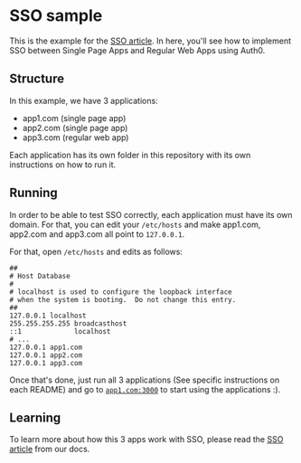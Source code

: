 # SSO sample

This is the example for the [SSO article](https://docs.auth0.com/sso/single-sign-on). In here, you'll see how to implement SSO between Single Page Apps and Regular Web Apps using Auth0.

## Structure

In this example, we have 3 applications:

* app1.com (single page app)
* app2.com (single page app)
* app3.com (regular web app)

Each application has its own folder in this repository with its own instructions on how to run it. 

## Running

In order to be able to test SSO correctly, each application must have its own domain. For that, you can edit your `/etc/hosts` and make app1.com, app2.com and app3.com all point to `127.0.0.1`.

For that, open `/etc/hosts` and edits as follows:

````
##
# Host Database
#
# localhost is used to configure the loopback interface
# when the system is booting.  Do not change this entry.
##
127.0.0.1 localhost
255.255.255.255 broadcasthost
::1             localhost 
# ...
127.0.0.1 app1.com
127.0.0.1 app2.com
127.0.0.1 app3.com
````

Once that's done, just run all 3 applications (See specific instructions on each README) and go to [`app1.com:3000`](http://app1.com:3000) to start using the applications :).

## Learning

To learn more about how this 3 apps work with SSO, please read the [SSO article](https://docs.auth0.com/sso/single-sign-on) from our docs.

